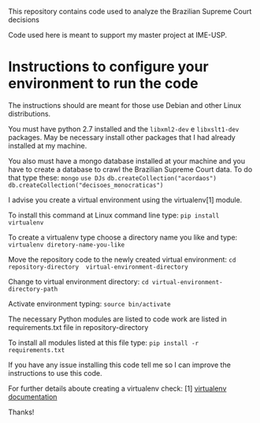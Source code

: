 This repository contains code used to analyze the Brazilian Supreme Court decisions 

Code used here is meant to support my master project at IME-USP. 

# Instructions to configure your environment to run the code

The instructions should are meant for those use Debian and other Linux distributions.

You must have python 2.7 installed and the `libxml2-dev` e `libxslt1-dev` packages.
May be necessary install other packages that I had already installed at my machine.

You also must have a mongo database installed at your machine and you have to create
a database to crawl the Brazilian Supreme Court data.
To do that type these:
`mongo`
`use DJs`
`db.createCollection("acordaos")`
`db.createCollection("decisoes_monocraticas")`

I advise you create a virtual environment using the virtualenv[1] module. 

To install this command at Linux command line type: 
`pip install virtualenv`

To create a virtualenv type choose a directory name you like and type: 
`virtualenv diretory-name-you-like`

Move the repository code to the newly created virtual environment: 
`cd repository-directory  virtual-environment-directory`

Change to virtual environment directory: 
`cd virtual-environment-directory-path`

Activate environment typing: 
`source bin/activate`

The necessary Python modules are listed to code work are listed in
requirements.txt file in repository-directory

To install all modules listed at this file type: 
`pip install -r requirements.txt`


If you have any issue installing this code tell me so I can improve 
the instructions to use this code.

For further details aboute creating a virtualenv check: 
[1] [virtualenv documentation](https://virtualenv.readthedocs.org/en/latest/userguide.html)

Thanks!

